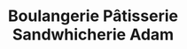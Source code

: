---
title: "Boulangerie Pâtisserie Sandwhicherie Adam"
url: /courrieres/boulangerie-patisserie-sandwhicherie-adam/
shop: boulangerie
---